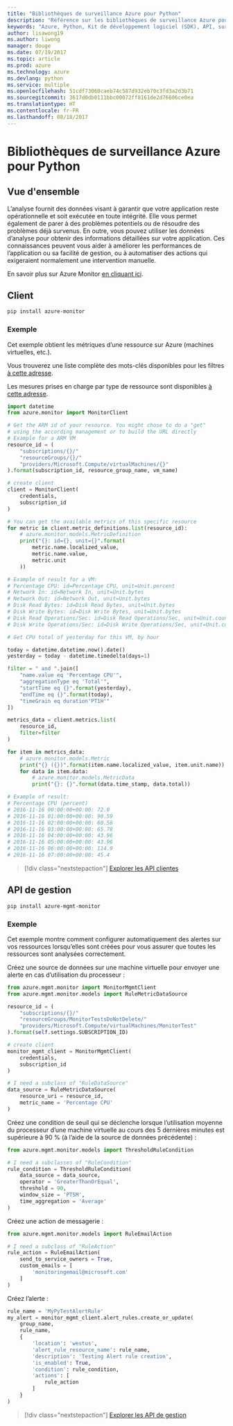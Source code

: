 ```yaml
---
title: "Bibliothèques de surveillance Azure pour Python"
description: "Référence sur les bibliothèques de surveillance Azure pour Python"
keywords: "Azure, Python, Kit de développement logiciel (SDK), API, surveillance"
author: lisawong19
ms.author: liwong
manager: douge
ms.date: 07/19/2017
ms.topic: article
ms.prod: azure
ms.technology: azure
ms.devlang: python
ms.service: multiple
ms.openlocfilehash: 51cdf73060caeb74c587d932eb70c3fd3a2d3b71
ms.sourcegitcommit: 3617d0db0111bbc00072ff8161de2d76606ce0ea
ms.translationtype: HT
ms.contentlocale: fr-FR
ms.lasthandoff: 08/18/2017
---
```

# <a name="azure-monitoring-libraries-for-python"></a>Bibliothèques de surveillance Azure pour Python

## <a name="overview"></a>Vue d'ensemble 
L’analyse fournit des données visant à garantir que votre application reste opérationnelle et soit exécutée en toute intégrité. Elle vous permet également de parer à des problèmes potentiels ou de résoudre des problèmes déjà survenus. En outre, vous pouvez utiliser les données d’analyse pour obtenir des informations détaillées sur votre application. Ces connaissances peuvent vous aider à améliorer les performances de l’application ou sa facilité de gestion, ou à automatiser des actions qui exigeraient normalement une intervention manuelle.

En savoir plus sur Azure Monitor [en cliquant ici](https://docs.microsoft.com/azure/monitoring-and-diagnostics/monitoring-overview-azure-monitor). 

## <a name="client"></a>Client
```bash
pip install azure-monitor
```

### <a name="example"></a>Exemple
Cet exemple obtient les métriques d’une ressource sur Azure (machines virtuelles, etc.). 

Vous trouverez une liste complète des mots-clés disponibles pour les filtres [à cette adresse](https://msdn.microsoft.com/library/azure/mt743622.aspx).

Les mesures prises en charge par type de ressource sont disponibles [à cette adresse](https://docs.microsoft.com/azure/monitoring-and-diagnostics/monitoring-supported-metrics).

```python
import datetime
from azure.monitor import MonitorClient

# Get the ARM id of your resource. You might chose to do a "get"
# using the according management or to build the URL directly
# Example for a ARM VM
resource_id = (
    "subscriptions/{}/"
    "resourceGroups/{}/"
    "providers/Microsoft.Compute/virtualMachines/{}"
).format(subscription_id, resource_group_name, vm_name)

# create client
client = MonitorClient(
    credentials,
    subscription_id
)

# You can get the available metrics of this specific resource
for metric in client.metric_definitions.list(resource_id):
    # azure.monitor.models.MetricDefinition
    print("{}: id={}, unit={}".format(
        metric.name.localized_value,
        metric.name.value,
        metric.unit
    ))

# Example of result for a VM:
# Percentage CPU: id=Percentage CPU, unit=Unit.percent
# Network In: id=Network In, unit=Unit.bytes
# Network Out: id=Network Out, unit=Unit.bytes
# Disk Read Bytes: id=Disk Read Bytes, unit=Unit.bytes
# Disk Write Bytes: id=Disk Write Bytes, unit=Unit.bytes
# Disk Read Operations/Sec: id=Disk Read Operations/Sec, unit=Unit.count_per_second
# Disk Write Operations/Sec: id=Disk Write Operations/Sec, unit=Unit.count_per_second

# Get CPU total of yesterday for this VM, by hour

today = datetime.datetime.now().date()
yesterday = today - datetime.timedelta(days=1)

filter = " and ".join([
    "name.value eq 'Percentage CPU'",
    "aggregationType eq 'Total'",
    "startTime eq {}".format(yesterday),
    "endTime eq {}".format(today),
    "timeGrain eq duration'PT1H'"
])

metrics_data = client.metrics.list(
    resource_id,
    filter=filter
)

for item in metrics_data:
    # azure.monitor.models.Metric
    print("{} ({})".format(item.name.localized_value, item.unit.name))
    for data in item.data:
        # azure.monitor.models.MetricData
        print("{}: {}".format(data.time_stamp, data.total))

# Example of result:
# Percentage CPU (percent)
# 2016-11-16 00:00:00+00:00: 72.0
# 2016-11-16 01:00:00+00:00: 90.59
# 2016-11-16 02:00:00+00:00: 60.58
# 2016-11-16 03:00:00+00:00: 65.78
# 2016-11-16 04:00:00+00:00: 43.96
# 2016-11-16 05:00:00+00:00: 43.96
# 2016-11-16 06:00:00+00:00: 114.9
# 2016-11-16 07:00:00+00:00: 45.4
```
> [!div class="nextstepaction"]
> [Explorer les API clientes](/python/api/overview/azure/monitoring/clientlibrary)

## <a name="mangement-api"></a>API de gestion
```bash
pip install azure-mgmt-monitor
```

### <a name="example"></a>Exemple
Cet exemple montre comment configurer automatiquement des alertes sur vos ressources lorsqu’elles sont créées pour vous assurer que toutes les ressources sont analysées correctement.

Créez une source de données sur une machine virtuelle pour envoyer une alerte en cas d’utilisation du processeur :
```python
from azure.mgmt.monitor import MonitorMgmtClient
from azure.mgmt.monitor.models import RuleMetricDataSource

resource_id = (
    "subscriptions/{}/"
    "resourceGroups/MonitorTestsDoNotDelete/"
    "providers/Microsoft.Compute/virtualMachines/MonitorTest"
).format(self.settings.SUBSCRIPTION_ID)

# create client
monitor_mgmt_client = MonitorMgmtClient(
    credentials,
    subscription_id
)

# I need a subclass of "RuleDataSource"
data_source = RuleMetricDataSource(
    resource_uri = resource_id,
    metric_name = 'Percentage CPU'
)
```
Créez une condition de seuil qui se déclenche lorsque l’utilisation moyenne du processeur d’une machine virtuelle au cours des 5 dernières minutes est supérieure à 90 % (à l’aide de la source de données précédente) :
```python
from azure.mgmt.monitor.models import ThresholdRuleCondition

# I need a subclasses of "RuleCondition"
rule_condition = ThresholdRuleCondition(
    data_source = data_source,
    operator = 'GreaterThanOrEqual',
    threshold = 90,
    window_size = 'PT5M',
    time_aggregation = 'Average'
)
```

Créez une action de messagerie :
```python
from azure.mgmt.monitor.models import RuleEmailAction

# I need a subclass of "RuleAction"
rule_action = RuleEmailAction(
    send_to_service_owners = True,
    custom_emails = [
        'monitoringemail@microsoft.com'
    ]
)
```

Créez l’alerte :
```python
rule_name = 'MyPyTestAlertRule'
my_alert = monitor_mgmt_client.alert_rules.create_or_update(
    group_name,
    rule_name,
    {
        'location': 'westus',
        'alert_rule_resource_name': rule_name,
        'description': 'Testing Alert rule creation',
        'is_enabled': True,
        'condition': rule_condition,
        'actions': [
            rule_action
        ]
    }
)
```
> [!div class="nextstepaction"]
> [Explorer les API de gestion](/python/api/overview/azure/monitoring/managementlibrary)